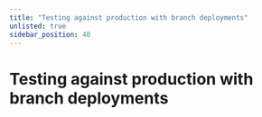 ```yaml
---
title: "Testing against production with branch deployments"
unlisted: true
sidebar_position: 40
---
```


# Testing against production with branch deployments